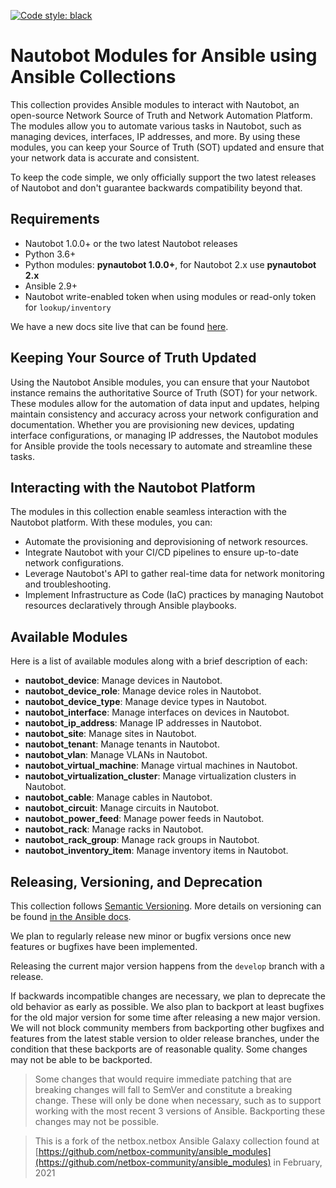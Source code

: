 [![Code style: black](https://img.shields.io/badge/code%20style-black-000000.svg)](https://github.com/ambv/black)

# Nautobot Modules for Ansible using Ansible Collections

This collection provides Ansible modules to interact with Nautobot, an open-source Network Source of Truth and Network Automation Platform. The modules allow you to automate various tasks in Nautobot, such as managing devices, interfaces, IP addresses, and more. By using these modules, you can keep your Source of Truth (SOT) updated and ensure that your network data is accurate and consistent.

To keep the code simple, we only officially support the two latest releases of Nautobot and don't guarantee backwards compatibility beyond that.

## Requirements

- Nautobot 1.0.0+ or the two latest Nautobot releases
- Python 3.6+
- Python modules: **pynautobot 1.0.0+**, for Nautobot 2.x use **pynautobot 2.x**
- Ansible 2.9+
- Nautobot write-enabled token when using modules or read-only token for `lookup/inventory`

We have a new docs site live that can be found [here](https://nautobot-ansible.readthedocs.io/en/latest/).

## Keeping Your Source of Truth Updated

Using the Nautobot Ansible modules, you can ensure that your Nautobot instance remains the authoritative Source of Truth (SOT) for your network. These modules allow for the automation of data input and updates, helping maintain consistency and accuracy across your network configuration and documentation. Whether you are provisioning new devices, updating interface configurations, or managing IP addresses, the Nautobot modules for Ansible provide the tools necessary to automate and streamline these tasks.

## Interacting with the Nautobot Platform

The modules in this collection enable seamless interaction with the Nautobot platform. With these modules, you can:

- Automate the provisioning and deprovisioning of network resources.
- Integrate Nautobot with your CI/CD pipelines to ensure up-to-date network configurations.
- Leverage Nautobot's API to gather real-time data for network monitoring and troubleshooting.
- Implement Infrastructure as Code (IaC) practices by managing Nautobot resources declaratively through Ansible playbooks.

## Available Modules

Here is a list of available modules along with a brief description of each:

- **nautobot_device**: Manage devices in Nautobot.
- **nautobot_device_role**: Manage device roles in Nautobot.
- **nautobot_device_type**: Manage device types in Nautobot.
- **nautobot_interface**: Manage interfaces on devices in Nautobot.
- **nautobot_ip_address**: Manage IP addresses in Nautobot.
- **nautobot_site**: Manage sites in Nautobot.
- **nautobot_tenant**: Manage tenants in Nautobot.
- **nautobot_vlan**: Manage VLANs in Nautobot.
- **nautobot_virtual_machine**: Manage virtual machines in Nautobot.
- **nautobot_virtualization_cluster**: Manage virtualization clusters in Nautobot.
- **nautobot_cable**: Manage cables in Nautobot.
- **nautobot_circuit**: Manage circuits in Nautobot.
- **nautobot_power_feed**: Manage power feeds in Nautobot.
- **nautobot_rack**: Manage racks in Nautobot.
- **nautobot_rack_group**: Manage rack groups in Nautobot.
- **nautobot_inventory_item**: Manage inventory items in Nautobot.

## Releasing, Versioning, and Deprecation

This collection follows [Semantic Versioning](https://semver.org/). More details on versioning can be found [in the Ansible docs](https://docs.ansible.com/ansible/latest/dev_guide/developing_collections.html#collection-versions).

We plan to regularly release new minor or bugfix versions once new features or bugfixes have been implemented.

Releasing the current major version happens from the `develop` branch with a release.

If backwards incompatible changes are necessary, we plan to deprecate the old behavior as early as possible. We also plan to backport at least bugfixes for the old major version for some time after releasing a new major version. We will not block community members from backporting other bugfixes and features from the latest stable version to older release branches, under the condition that these backports are of reasonable quality. Some changes may not be able to be backported.

> Some changes that would require immediate patching that are breaking changes will fall to SemVer and constitute a breaking change. These will only be done when necessary, such as to support working with the most recent 3 versions of Ansible. Backporting these changes may not be possible.

> This is a fork of the netbox.netbox Ansible Galaxy collection found at [https://github.com/netbox-community/ansible_modules](https://github.com/netbox-community/ansible_modules) in February, 2021